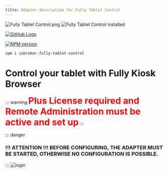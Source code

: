 ```yaml
---
title: Adapter description for Fully Tablet Control
---
```

<img class="image" src="/images/media/Fully-Tablet-Control/fully-tablet-control.png#center" alt="Fully Tablet Control.png" title="Fully Tablet Control" />
<img src="http://iobroker.live/badges/fully-tablet-control-installed.svg#center#install" alt="Fully Tablet Control installed" title="Fully Tablet Control installed" />

[![GitHub Logo](/images/GitHub.png#icons)](https://github.com/xXBJXx/ioBroker.fully-tablet-control)

[![NPM version](http://img.shields.io/npm/v/iobroker.fully-tablet-control.svg?logo=npm#NPM)](https://www.npmjs.com/package/iobroker.fully-tablet-control)
``` shell
npm i iobroker.fully-tablet-control
```

# Control your tablet with Fully Kiosk Browser
::: warning
**<span style="color:red; font-size:2em" >Plus License required and Remote Administration must be active and set up</span>**
::: 

::: danger
### !!! ATTENTION !!! BEFORE CONFIGURING, THE ADAPTER MUST BE STARTED, OTHERWISE NO CONFIGURATION IS POSSIBLE.
:::
![login](/images/media/Fully-Tablet-Control/Adapter_Offline.png)

